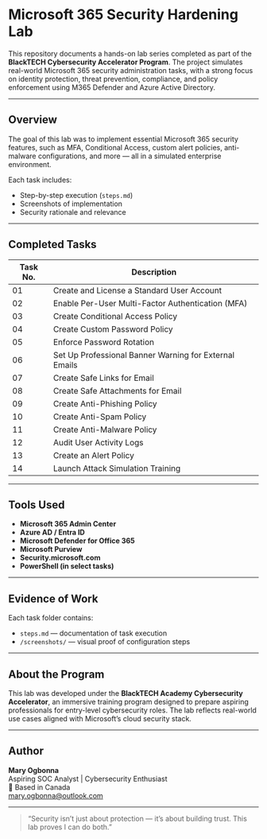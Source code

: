 # Microsoft 365 Security Hardening Lab

This repository documents a hands-on lab series completed as part of the **BlackTECH Cybersecurity Accelerator Program**. The project simulates real-world Microsoft 365 security administration tasks, with a strong focus on identity protection, threat prevention, compliance, and policy enforcement using M365 Defender and Azure Active Directory.

---

##  Overview

The goal of this lab was to implement essential Microsoft 365 security features, such as MFA, Conditional Access, custom alert policies, anti-malware configurations, and more — all in a simulated enterprise environment.

Each task includes:
- Step-by-step execution (`steps.md`)
- Screenshots of implementation
- Security rationale and relevance

---

##  Completed Tasks

| Task No. | Description |
|---------|-------------|
| 01 | Create and License a Standard User Account |
| 02 | Enable Per-User Multi-Factor Authentication (MFA) |
| 03 | Create Conditional Access Policy |
| 04 | Create Custom Password Policy |
| 05 | Enforce Password Rotation |
| 06 | Set Up Professional Banner Warning for External Emails |
| 07 | Create Safe Links for Email |
| 08 | Create Safe Attachments for Email |
| 09 | Create Anti-Phishing Policy |
| 10 | Create Anti-Spam Policy |
| 11 | Create Anti-Malware Policy |
| 12 | Audit User Activity Logs |
| 13 | Create an Alert Policy |
| 14 | Launch Attack Simulation Training |

---

##  Tools Used

- **Microsoft 365 Admin Center**
- **Azure AD / Entra ID**
- **Microsoft Defender for Office 365**
- **Microsoft Purview**
- **Security.microsoft.com**
- **PowerShell (in select tasks)**

---

##  Evidence of Work

Each task folder contains:
- `steps.md` — documentation of task execution
- `/screenshots/` — visual proof of configuration steps

---

##  About the Program

This lab was developed under the **BlackTECH Academy Cybersecurity Accelerator**, an immersive training program designed to prepare aspiring professionals for entry-level cybersecurity roles. The lab reflects real-world use cases aligned with Microsoft’s cloud security stack.

---

##  Author

**Mary Ogbonna**  
Aspiring SOC Analyst | Cybersecurity Enthusiast  
📍 Based in Canada  
mary.ogbonna@outlook.com

---

> “Security isn’t just about protection — it’s about building trust. This lab proves I can do both.”
